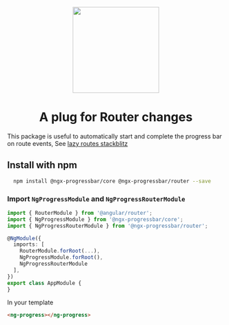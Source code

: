<p align="center">
  <img height="200px" width="200px" style="text-align: center;" src="https://raw.githubusercontent.com/MurhafSousli/ngx-progressbar/master/src/assets/logo.svg">
  <h1 align="center">A plug for Router changes</h1>
</p>

This package is useful to automatically start and complete the progress bar on route events, See [lazy routes stackblitz](https://stackblitz.com/edit/ngx-progressbar-router)

## Install with npm

```bash
  npm install @ngx-progressbar/core @ngx-progressbar/router --save
```

### Import `NgProgressModule` and `NgProgressRouterModule`

```ts
import { RouterModule } from '@angular/router';
import { NgProgressModule } from '@ngx-progressbar/core';
import { NgProgressRouterModule } from '@ngx-progressbar/router';

@NgModule({
  imports: [
    RouterModule.forRoot(...),
    NgProgressModule.forRoot(),
    NgProgressRouterModule
  ],
})
export class AppModule {
}

```

In your template

```html
<ng-progress></ng-progress>
```
